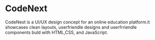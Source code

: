# CodeNext
CodeNest is a UI/UX design concept for an online education platform.it showcases clean layouts, userfriendle designs and userfrriendle components buld with HTML,CSS, and JavaScript.
